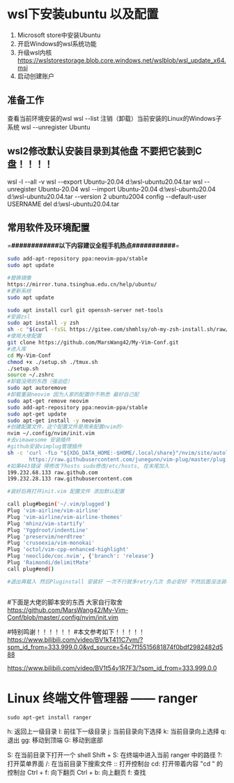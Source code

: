 # wsl下安装ubuntu 以及配置

1. Microsoft store中安装Ubuntu
2. 开启Windows的wsl系统功能
3. 升级wsl内核
   https://wslstorestorage.blob.core.windows.net/wslblob/wsl_update_x64.msi
4. 启动创建账户


## 准备工作

查看当前环境安装的wsl
wsl --list
注销（卸载）当前安装的Linux的Windows子系统
wsl --unregister Ubuntu

## wsl2修改默认安装目录到其他盘 不要把它装到C盘！！！！

wsl -l --all -v
wsl --export Ubuntu-20.04 d:\wsl-ubuntu20.04.tar
wsl --unregister Ubuntu-20.04
wsl --import Ubuntu-20.04 d:\wsl-ubuntu20.04 d:\wsl-ubuntu20.04.tar --version 2
ubuntu2004 config --default-user USERNAME
del d:\wsl-ubuntu20.04.tar

## 常用软件及环境配置

=**############以下内容建议全程手机热点###########**=

```bash
sudo add-apt-repository ppa:neovim-ppa/stable
sudo apt update

#替换镜像
https://mirror.tuna.tsinghua.edu.cn/help/ubuntu/
#更新系统
sudo apt update

sudo apt install curl git openssh-server net-tools
#安装zsl
sudo apt install -y zsh
sh -c "$(curl -fsSL https://gitee.com/shmhlsy/oh-my-zsh-install.sh/raw/master/install.sh)"
#使用大佬配置
git clone https://github.com/MarsWang42/My-Vim-Conf.git
#进入库
cd My-Vim-Conf
chmod +x ./setup.sh ./tmux.sh
./setup.sh
source ~/.zshrc
#卸载没用的东西（强迫症）
sudo apt autoremove
#卸载重装neovim 因为人家的配置你不熟悉 最好自己配
sudo apt-get remove neovim
sudo add-apt-repository ppa:neovim-ppa/stable
sudo apt-get update
sudo apt-get install -y neovim
#创建配置文件，这个配置文件是用来配置nvim的·
nvim ~/.config/nvim/init.vim
#去vimawesome 安装插件
#github安装vimplug管理插件
sh -c 'curl -fLo "${XDG_DATA_HOME:-$HOME/.local/share}"/nvim/site/autoload/plug.vim --create-dirs \
       https://raw.githubusercontent.com/junegunn/vim-plug/master/plug.vim'
#如果443错误 得修改下hosts sudo修改/etc/hosts, 在末尾加入
199.232.68.133 raw.github.com
199.232.28.133 raw.githubusercontent.com

#装好后再打开init.vim 配置文件 添加默认配置

call plug#begin('~/.vim/plugged')
Plug 'vim-airline/vim-airline'
Plug 'vim-airline/vim-airline-themes'
Plug 'mhinz/vim-startify'
Plug 'Yggdroot/indentLine'
Plug 'preservim/nerdtree'
Plug 'crusoexia/vim-monokai'
Plug 'octol/vim-cpp-enhanced-highlight'
Plug 'neoclide/coc.nvim', {'branch': 'release'}
Plug 'Raimondi/delimitMate'
call plug#end()

#退出再载入 然后Pluginstall 安装好 一次不行就多retry几次 务必安好 不然后面没法装clangd



```

#下面是大佬的脚本安的东西 大家自行取舍 
https://github.com/MarsWang42/My-Vim-Conf/blob/master/.config/nvim/init.vim


#特别鸣谢！！！！！！
#本文参考如下！！！！！
https://www.bilibili.com/video/BV1kT411C7vm/?spm_id_from=333.999.0.0&vd_source=54c7f15515681874f0bdf2982482d588

https://www.bilibili.com/video/BV1t54y1R7F3/?spm_id_from=333.999.0.0



# Linux 终端文件管理器 —— ranger

```sudo apt-get install ranger```

h: 返回上一级目录
l: 前往下一级目录
j: 当前目录向下选择
k: 当前目录向上选择
q: 退出
gg: 移动到顶端
G: 移动到底部

S: 在当前目录下打开一个 shell
Shift + S: 在终端中进入当前 ranger 中的路径
?: 打开菜单界面
/: 在当前目录下搜索文件
:: 打开控制台
cd: 打开带着内容 "cd " 的控制台
Ctrl + f: 向下翻页
Ctrl + b: 向上翻页
f: 查找
